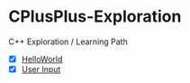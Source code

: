 # CPlusPlus-Exploration
C++ Exploration / Learning Path

- [x] [HelloWorld](HelloWorld)
- [x] [User Input](Input)
